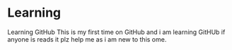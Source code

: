 # Learning
Learning GitHub
This is my first time on GitHub and i am learning GitHUb if anyone is reads it plz help me as i am new to this ome.
